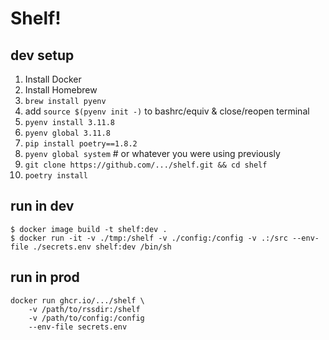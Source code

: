 # Shelf!

## dev setup
1. Install Docker
2. Install Homebrew
3. `brew install pyenv`
4. add `source $(pyenv init -)` to bashrc/equiv & close/reopen terminal
5. `pyenv install 3.11.8`
6. `pyenv global 3.11.8`
7. `pip install poetry==1.8.2`
8. `pyenv global system`  # or whatever you were using previously
9. `git clone https://github.com/.../shelf.git && cd shelf`
10. `poetry install`

## run in dev
```
$ docker image build -t shelf:dev .
$ docker run -it -v ./tmp:/shelf -v ./config:/config -v .:/src --env-file ./secrets.env shelf:dev /bin/sh
```

## run in prod
```
docker run ghcr.io/.../shelf \
    -v /path/to/rssdir:/shelf
    -v /path/to/config:/config
    --env-file secrets.env
```

